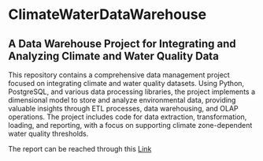 # ClimateWaterDataWarehouse
## A Data Warehouse Project for Integrating and Analyzing Climate and Water Quality Data

This repository contains a comprehensive data management project focused on integrating climate and water quality datasets. Using Python, PostgreSQL, and various data processing libraries, the project implements a dimensional model to store and analyze environmental data, providing valuable insights through ETL processes, data warehousing, and OLAP operations. The project includes code for data extraction, transformation, loading, and reporting, with a focus on supporting climate zone-dependent water quality thresholds.

The report can be reached through this <a href="https://www.canva.com/design/DAGQi4gJ3TU/wFD2K_w47zchU7Cjw0j44Q/view?utm_content=DAGQi4gJ3TU&utm_campaign=designshare&utm_medium=link&utm_source=editor">Link</a>
